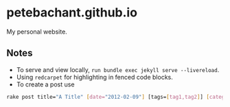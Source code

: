 # petebachant.github.io

My personal website.

## Notes

- To serve and view locally, `run bundle exec jekyll serve --livereload`.
- Using `redcarpet` for highlighting in fenced code blocks.
- To create a post use

```bash
rake post title="A Title" [date="2012-02-09"] [tags=[tag1,tag2]] [category="category"]
```
